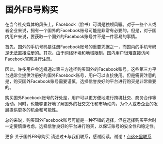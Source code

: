 # 国外FB号购买

在当今社交媒体的风头上，Facebook（脸书）可谓是独领风骚。对于一些个人或者企业来说，拥有一个国外的Facebook账号可能是非常有必要的。但是，对于国内用户来说，要获取一个国外的Facebook账号并不是一件容易的事情。

首先，国外的手机号码是注册Facebook账号的重要凭据之一，而国内的手机号码是无法直接注册的。其次，由于网络环境和地域限制，国内用户很难直接访问Facebook官网进行注册。

因此，许多用户会选择通过第三方途径购买国外的Facebook账号。这些第三方平台通常会提供注册好的国外Facebook账号，用户可以直接使用。但是需要注意的是，购买国外Facebook账号需要谨慎，选择信誉良好的平台进行购买是非常重要的。

购买国外Facebook账号的好处是，用户可以更方便地进行跨境社交、商务合作等活动。同时，也能够更好地了解国外的社交文化和市场动向，为个人或者企业的发展提供更多的机会和可能性。

总的来说，购买国外Facebook账号可能是一种不错的选择，但在选择购买平台时一定要慎重考虑，选择信誉良好的平台进行购买，以保证账号的安全性和稳定性。

更多 关于国外FB号购买 请通过✈与我们联系，感谢阅读，谢谢！[点这✈里联系](https://abc.k02.cc)